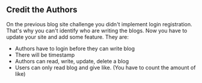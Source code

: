 ## Credit the Authors

On the previous blog site challenge you didn't implement login registration. That's why you can't identify who are writing the blogs. Now you have to update your site and add some feature. They are:
  - Authors have to login before they can write blog
  - There will be timestamp
  - Authors can read, write, update, delete a blog
  - Users can only read blog and give like. (You have to count the amount of like)
